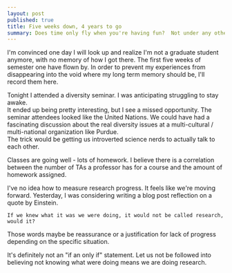 ```yaml
---
layout: post
published: true
title: Five weeks down, 4 years to go
summary: Does time only fly when you're having fun?  Not under any other conditions?
---
```


I'm convinced one day I will look up and realize I'm not a graduate student 
anymore, with no memory of how I got there.  The first five weeks of
semester one have flown by.  In order to prevent my experiences from disappearing into the
void where my long term memory should be, I'll record them here.

Tonight I attended a diversity seminar.  I was anticipating struggling to stay awake.  
It ended up being pretty
interesting, but I see a missed opportunity.  The seminar attendees looked like
the United Nations.  We could have had a fascinating discussion about the real
diversity issues at a multi-cultural / multi-national organization like Purdue.  
The trick would be getting us introverted science nerds to actually talk to each other.

Classes are going well - lots of homework.  I believe there is a correlation
between the number of TAs a professor has for a course and the amount of homework
assigned.

I've no idea how to measure research progress.  It feels like we're moving
forward.  Yesterday, I was considering writing a blog post reflection on
a quote by Einstein.

    If we knew what it was we were doing, it would not be called research, would it?

Those words maybe be reassurance or a justification for lack of progress depending
on the specific situation.

It's definitely not an "if an only if" statement.  Let us not be followed into
believing not knowing what were doing means we are doing research.









